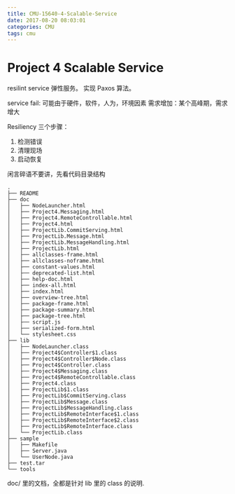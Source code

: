 ```yaml
---
title: CMU-15640-4-Scalable-Service
date: 2017-08-20 08:03:01
categories: CMU
tags: cmu
---
```

# Project 4 Scalable Service
resilint service 弹性服务。
实现 Paxos 算法。

service fail: 可能由于硬件，软件，人为，环境因素
需求增加：某个高峰期，需求增大

Resiliency 三个步骤：
1. 检测错误 
2. 清理现场
3. 启动恢复

闲言碎语不要讲，先看代码目录结构
```shell
.
├── README
├── doc
│   ├── NodeLauncher.html
│   ├── Project4.Messaging.html
│   ├── Project4.RemoteControllable.html
│   ├── Project4.html
│   ├── ProjectLib.CommitServing.html
│   ├── ProjectLib.Message.html
│   ├── ProjectLib.MessageHandling.html
│   ├── ProjectLib.html
│   ├── allclasses-frame.html
│   ├── allclasses-noframe.html
│   ├── constant-values.html
│   ├── deprecated-list.html
│   ├── help-doc.html
│   ├── index-all.html
│   ├── index.html
│   ├── overview-tree.html
│   ├── package-frame.html
│   ├── package-summary.html
│   ├── package-tree.html
│   ├── script.js
│   ├── serialized-form.html
│   └── stylesheet.css
├── lib
│   ├── NodeLauncher.class
│   ├── Project4$Controller$1.class
│   ├── Project4$Controller$Node.class
│   ├── Project4$Controller.class
│   ├── Project4$Messaging.class
│   ├── Project4$RemoteControllable.class
│   ├── Project4.class
│   ├── ProjectLib$1.class
│   ├── ProjectLib$CommitServing.class
│   ├── ProjectLib$Message.class
│   ├── ProjectLib$MessageHandling.class
│   ├── ProjectLib$RemoteInterface$1.class
│   ├── ProjectLib$RemoteInterface$2.class
│   ├── ProjectLib$RemoteInterface.class
│   └── ProjectLib.class
├── sample
│   ├── Makefile
│   ├── Server.java
│   └── UserNode.java
├── test.tar
└── tools
```
doc/ 里的文档，全都是针对 lib 里的 class 的说明.


